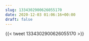 ```yaml
---
slug: 1334302900626055170
date: 2020-12-03 01:06:16+00:00
draft: false
---
```


{{< tweet 1334302900626055170 >}}
